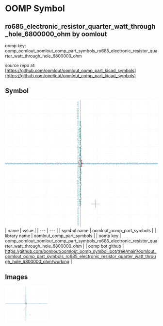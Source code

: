 # OOMP Symbol  
## ro685_electronic_resistor_quarter_watt_through_hole_6800000_ohm  by oomlout  
  
oomp key: oomp_oomlout_oomlout_oomp_part_symbols_ro685_electronic_resistor_quarter_watt_through_hole_6800000_ohm  
  
source repo at: [https://github.com/oomlout/oomlout_oomp_part_kicad_symbols](https://github.com/oomlout/oomlout_oomp_part_kicad_symbols)  
## Symbol  
  
[![working.png](working_600.png)](working.png)  
| name | value | 
| --- | --- | 
| symbol name | oomlout_oomp_part_symbols | 
| library name | oomlout_oomp_part_symbols | 
| oomp key | oomp_oomlout_oomlout_oomp_part_symbols_ro685_electronic_resistor_quarter_watt_through_hole_6800000_ohm | 
| oomp bot github | https://github.com/oomlout/oomlout_oomp_symbol_bot/tree/main/oomlout_oomlout_oomp_part_symbols_ro685_electronic_resistor_quarter_watt_through_hole_6800000_ohm/working | 
## Images  
  
[![working.png](working_140.png)](working.png)  

